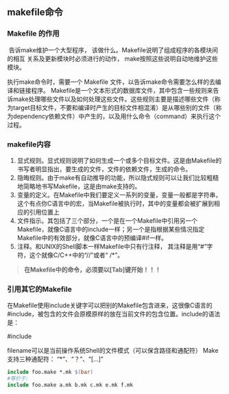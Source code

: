 ## makefile命令

### Makefile 的作用

​		告诉make维护一个大型程序，
该做什么。Makefile说明了组成程序的各模块间的相互
关系及更新模块时必须进行的动作，
make按照这些说明自动地维护这些模块。

执行make命令时，需要一个 Makefile 文件，以告诉make命令需要怎么样的去编译和链接程序。
Makefile是一个文本形式的数据库文件，其中包含一些规则来告诉make处理哪些文件以及如何处理这些文件。这些规则主要是描述哪些文件（称为target目标文件，不要和编译时产生的目标文件相混淆）是从哪些别的文件（称为dependency依赖文件）中产生的，以及用什么命令（command）来执行这个过程。



### makefile内容

1. 显式规则。显式规则说明了如何生成一个或多个目标文件。这是由Makefile的书写者明显指出，要生成的文件，文件的依赖文件，生成的命令。
1. 隐晦规则。由于make有自动推导的功能，所以隐式规则可以让我们比较粗糙地简略地书写Makefile，这是由make支持的。
1. 变量的定义。在Makefile中我们要定义一系列的变量，变量一般都是字符串，这个有点你C语言中的宏，当Makefile被执行时，其中的变量都会被扩展到相应的引用位置上
1. 文件指示。其包括了三个部分，一个是在一个Makefile中引用另一个Makefile，就像C语言中的include一样；另一个是指根据某些情况指定Makefile中的有效部分，就像C语言中的预编译#if一样。
1. 注释。和UNIX的Shell脚本一样Makefile中只有行注释， 其注释是用“#”字符，这个就像C/C++中的“//”或者“ /*”。

> **在Makefile中的命令，必须要以[Tab]键开始！！！**

### 引用其它的Makefile 

在Makefile使用include关键字可以把别的Makefile包含进来，这很像C语言的#include，被包含的文件会原模原样的放在当前文件的包含位置。include的语法是：

#include <filename>

filename可以是当前操作系统Shell的文件模式（可以保含路径和通配符）
Make支持三种通配符： “*”、“？”、“[…]”



```makefile
include foo.make *.mk $(bar)
#等价于:
include foo.make a.mk b.mk c.mk e.mk f.mk
```



